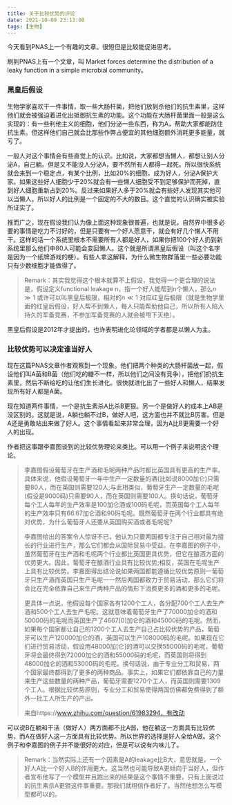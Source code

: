 ```yaml
---
title: 关于比较优势的评论
date: 2021-10-09 23:13:08
tags: [生物]
---
```


今天看到PNAS上一个有趣的文章。很短但是比较能促进思考。

<!--more-->

刷到PNAS上有一个文章，叫 Market forces determine the distribution of a leaky function in a simple microbial community。

### 黑皇后假设

生物学家喜欢干一件事情，取一些大肠杆菌，把他们放到杀他们的抗生素里，这样他们就会被强迫着进化出抵御抗生素的功能。这个功能在大肠杆菌里面一般是这么实现的：有一些利他主义的细胞，他们分泌一些东西，称为A，帮助大家都能防住抗生素。但这样他们自己就会比那些作弊占便宜的其他细胞额外消耗更多能量，就亏了。

一般人对这个事情会有些直觉上的认识。比如说，大家都想当懒人，都想让别人分泌A，自己躺。但是又不能没人分泌A，要不然所有人都得一起死。所以很快系统就会来到一个稳定点，有某个比例，比如20%的细胞，成为好人，分泌A保护大家。如果这些好人细胞少于20%就会有一些懒人细胞受不到足够保护而死掉，直到好人细胞重新占到20%。反过来如果好人多于20%就会有些好人发现其实他可以当懒人。所以好人的比例是一个固定的不大的数目。这个直觉的认识确实被实验所证实了。

推而广之，现在假设我们认为像上面这种现象很普遍，也就是说，自然界中很多必要的事情是吃力不讨好的，但是只要有一个好人愿意干，就会有好几个懒人不用干。这样的话一个系统里根本不需要所有人都是好人，如果你把100个好人扔到新系统里那么他们中80人可能会变回懒人。这个就是所谓黑皇后假设（叫这个名字是因为一个纸牌游戏的梗）。有些人拿这解释，为什么微生物群落里一些必要功能只有少数细胞才能做得了。

> Remark：其实我觉得这个根本就算不上假设，我觉得一个更合理的说法是，假设定义functional leakage n，指一个好人能帮到n个懒人，那么$n\gg1$ 或许可以叫黑皇后极限，相对的$n\ll1$ 对应红皇后极限（就是生物学里面的红皇后假设，好人帮不到懒人，每人只能帮助他自己，所以所有人陷入持久的军备竞赛，不参加军备竞赛的人就会被甩下灭绝）。

黑皇后假设是2012年才提出的，也许表明进化论领域的学者都是以懒人为主。

### 比较优势可以决定谁当好人

现在这篇PNAS文章作者观察到一个现象。他们把两个种类的大肠杆菌放一起，假设他们叫A菌和B菌（他们吃的糖不一样，所以他们之间没有竞争），把他们扔抗生素里，然后不断给吃的让他们生长进化。很快就进化出了一些好人和懒人，结果发现所有好人都是A菌。

现在知道两件事情，一个是抗生素杀A比杀B更狠。另一个是做好人的成本上AB是没区别的。这就是说，A躺也躺不过B，做好人吧，这方面也并不就比B厉害。但是A还是勇敢站出来做了好人。这个事情看起来非常合理，因为A比B更需要一个好人的出现。

作者把这事跟李嘉图谈到的比较优势理论来类比。可以用一个例子来说明这个理论。

> 李嘉图假设葡萄牙在生产酒和毛呢两种产品时都比英国具有更高的生产率。具体来说，他假设葡萄牙一年中生产一定数量的酒(比如说8000加仑)只需要80人，而在英国则需要120人;与此相类似，葡萄牙生产一定数量的毛呢(假设是9000码)只需要90人，而在英国则需要100人。换句话说，葡萄牙每个工人每年的生产效率是100加仑酒或100码毛呢，而英国每个工人每年的生产效率只有66.67加仑酒和90码毛呢。既然葡萄牙在两个行业都具有绝对优势，为什么葡萄牙人还要从英国购买酒或者毛呢呢?
> 
> 李嘉图给出的答案令人惊讶不已，他认为只要两国都专注于自己相对最为擅长的行业进行生产，那么它们都会从国际贸易中受益。在李嘉图的例子中，虽然葡萄牙在生产酒和毛呢两个行业都比英国更具优势，但它在酿酒方面的优势更大。因此，葡萄牙在酿酒行业具有比较优势;相反，英国在毛呢生产上具有比较优势。李嘉图得出结论说如果两国都能遵循比较优势原则一葡萄牙只生产酒而英国只生产毛呢一一然后两国都致力于贸易活动，那么它们将会比在完全依靠自己来生产两种产品的情形下消费更多的酒和更多的毛呢。
> 
> 更具体一点说，他假设每个国家各有1200个工人，各分配700个工人去生产酒和500个工人去生产毛呢。这就意味着葡萄牙生产了70000加仑的酒和50000码的毛呢而英国生产了4667[0]加仑的酒和45000码的毛呢。然而，如果每个国家都让自己的1200个工人去生产自己占比较优势的产品，葡萄牙可以生产120000加仑的酒，英国可以生产108000码的毛呢。如果现在它们进行贸易活动，假设用48000加[仑]的酒可以交换55000码的毛呢，葡萄牙将会最终得到72000加仑的酒和55000码的毛呢，而英国则将得到48000加仑的酒和53000码的毛呢。换句话说，由于专业分工和贸易，两个国家最终都得到了更多的两种商品。事实上，如果它们都依靠自己的力量来生产这些数量的两种产品，葡萄牙需要1270个工人，而英国则需要1309个工人。根据比较优势原则，专业分工和贸易使得两国仿佛都免费得到了额外一批工人所生产的产出。
> 
> 来自https://www.zhihu.com/question/61983294，有改动

可以说B在躺和干活（做好人）两方面都不比A弱，他在躺这一方面具有比较优势，而A在做好人这一方面具有比较优势。所以世界的选择是好人全给A做。这个例子和李嘉图的例子并不能很好的对应，但是可以说有内味儿了。

> Remark：当然实际上还有一个因素是A的leakage比B大，意思就是，一个好人A比一个好人B的作用更大。这当然也可能导致A更倾向于当好人，但作者宣布他写了一个模型并且跑出来的结果是这个事情不重要，只有上面说过的抗生素杀A更狠这件事重要。那我们就相信作者好了。当然他想怎么写模型都可以的。
